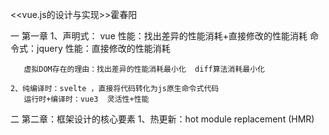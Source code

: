 <<vue.js的设计与实现>>霍春阳

一 第一章
    1、声明式： vue    性能：找出差异的性能消耗+直接修改的性能消耗
       命令式：jquery  性能：直接修改的性能消耗

       虚拟DOM存在的理由：找出差异的性能消耗最小化  diff算法消耗最小化

    2、纯编译时：svelte ，直接将代码转化为js原生命令式代码
       运行时+编译时：vue3  灵活性+性能

二 第二章：框架设计的核心要素
    1、热更新：hot module replacement (HMR)
    
